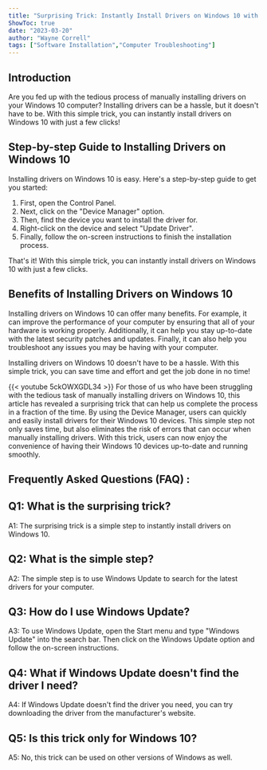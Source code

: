 ```yaml
---
title: "Surprising Trick: Instantly Install Drivers on Windows 10 with This Simple Step!"
ShowToc: true 
date: "2023-03-20"
author: "Wayne Correll" 
tags: ["Software Installation","Computer Troubleshooting"]
---
```

## Introduction 
Are you fed up with the tedious process of manually installing drivers on your Windows 10 computer? Installing drivers can be a hassle, but it doesn't have to be. With this simple trick, you can instantly install drivers on Windows 10 with just a few clicks! 

## Step-by-step Guide to Installing Drivers on Windows 10
Installing drivers on Windows 10 is easy. Here's a step-by-step guide to get you started: 

1. First, open the Control Panel. 
2. Next, click on the "Device Manager" option. 
3. Then, find the device you want to install the driver for. 
4. Right-click on the device and select "Update Driver". 
5. Finally, follow the on-screen instructions to finish the installation process. 

That's it! With this simple trick, you can instantly install drivers on Windows 10 with just a few clicks. 

## Benefits of Installing Drivers on Windows 10
Installing drivers on Windows 10 can offer many benefits. For example, it can improve the performance of your computer by ensuring that all of your hardware is working properly. Additionally, it can help you stay up-to-date with the latest security patches and updates. Finally, it can also help you troubleshoot any issues you may be having with your computer. 

Installing drivers on Windows 10 doesn't have to be a hassle. With this simple trick, you can save time and effort and get the job done in no time!

{{< youtube 5ckOWXGDL34 >}} 
For those of us who have been struggling with the tedious task of manually installing drivers on Windows 10, this article has revealed a surprising trick that can help us complete the process in a fraction of the time. By using the Device Manager, users can quickly and easily install drivers for their Windows 10 devices. This simple step not only saves time, but also eliminates the risk of errors that can occur when manually installing drivers. With this trick, users can now enjoy the convenience of having their Windows 10 devices up-to-date and running smoothly.

## Frequently Asked Questions (FAQ) :
## Q1: What is the surprising trick?
A1: The surprising trick is a simple step to instantly install drivers on Windows 10.

## Q2: What is the simple step?
A2: The simple step is to use Windows Update to search for the latest drivers for your computer.

## Q3: How do I use Windows Update?
A3: To use Windows Update, open the Start menu and type "Windows Update" into the search bar. Then click on the Windows Update option and follow the on-screen instructions.

## Q4: What if Windows Update doesn't find the driver I need?
A4: If Windows Update doesn't find the driver you need, you can try downloading the driver from the manufacturer's website.

## Q5: Is this trick only for Windows 10?
A5: No, this trick can be used on other versions of Windows as well.





